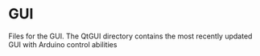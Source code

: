 # GUI
Files for the GUI. The QtGUI directory contains the most recently updated GUI with Arduino control abilities
